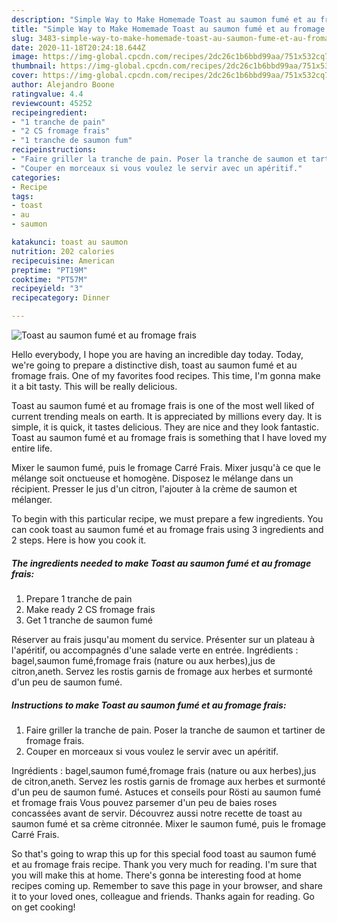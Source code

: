 ```yaml
---
description: "Simple Way to Make Homemade Toast au saumon fumé et au fromage frais"
title: "Simple Way to Make Homemade Toast au saumon fumé et au fromage frais"
slug: 3483-simple-way-to-make-homemade-toast-au-saumon-fume-et-au-fromage-frais
date: 2020-11-18T20:24:18.644Z
image: https://img-global.cpcdn.com/recipes/2dc26c1b6bbd99aa/751x532cq70/toast-au-saumon-fume-et-au-fromage-frais-photo-principale-de-la-recette.jpg
thumbnail: https://img-global.cpcdn.com/recipes/2dc26c1b6bbd99aa/751x532cq70/toast-au-saumon-fume-et-au-fromage-frais-photo-principale-de-la-recette.jpg
cover: https://img-global.cpcdn.com/recipes/2dc26c1b6bbd99aa/751x532cq70/toast-au-saumon-fume-et-au-fromage-frais-photo-principale-de-la-recette.jpg
author: Alejandro Boone
ratingvalue: 4.4
reviewcount: 45252
recipeingredient:
- "1 tranche de pain"
- "2 CS fromage frais"
- "1 tranche de saumon fum"
recipeinstructions:
- "Faire griller la tranche de pain. Poser la tranche de saumon et tartiner de fromage frais."
- "Couper en morceaux si vous voulez le servir avec un apéritif."
categories:
- Recipe
tags:
- toast
- au
- saumon

katakunci: toast au saumon 
nutrition: 202 calories
recipecuisine: American
preptime: "PT19M"
cooktime: "PT57M"
recipeyield: "3"
recipecategory: Dinner

---
```



![Toast au saumon fumé et au fromage frais](https://img-global.cpcdn.com/recipes/2dc26c1b6bbd99aa/751x532cq70/toast-au-saumon-fume-et-au-fromage-frais-photo-principale-de-la-recette.jpg)

Hello everybody, I hope you are having an incredible day today. Today, we're going to prepare a distinctive dish, toast au saumon fumé et au fromage frais. One of my favorites food recipes. This time, I'm gonna make it a bit tasty. This will be really delicious.

Toast au saumon fumé et au fromage frais is one of the most well liked of current trending meals on earth. It is appreciated by millions every day. It is simple, it is quick, it tastes delicious. They are nice and they look fantastic. Toast au saumon fumé et au fromage frais is something that I have loved my entire life.

Mixer le saumon fumé, puis le fromage Carré Frais. Mixer jusqu&#39;à ce que le mélange soit onctueuse et homogène. Disposez le mélange dans un récipient. Presser le jus d&#39;un citron, l&#39;ajouter à la crème de saumon et mélanger.


To begin with this particular recipe, we must prepare a few ingredients. You can cook toast au saumon fumé et au fromage frais using 3 ingredients and 2 steps. Here is how you cook it.

<!--inarticleads1-->

##### The ingredients needed to make Toast au saumon fumé et au fromage frais:

1. Prepare 1 tranche de pain
1. Make ready 2 CS fromage frais
1. Get 1 tranche de saumon fumé


Réserver au frais jusqu&#39;au moment du service. Présenter sur un plateau à l&#39;apéritif, ou accompagnés d&#39;une salade verte en entrée. Ingrédients : bagel,saumon fumé,fromage frais (nature ou aux herbes),jus de citron,aneth. Servez les rostis garnis de fromage aux herbes et surmonté d&#39;un peu de saumon fumé. 

<!--inarticleads2-->

##### Instructions to make Toast au saumon fumé et au fromage frais:

1. Faire griller la tranche de pain. Poser la tranche de saumon et tartiner de fromage frais.
1. Couper en morceaux si vous voulez le servir avec un apéritif.


Ingrédients : bagel,saumon fumé,fromage frais (nature ou aux herbes),jus de citron,aneth. Servez les rostis garnis de fromage aux herbes et surmonté d&#39;un peu de saumon fumé. Astuces et conseils pour Rösti au saumon fumé et fromage frais Vous pouvez parsemer d&#39;un peu de baies roses concassées avant de servir. Découvrez aussi notre recette de toast au saumon fumé et sa crème citronnée. Mixer le saumon fumé, puis le fromage Carré Frais. 

So that's going to wrap this up for this special food toast au saumon fumé et au fromage frais recipe. Thank you very much for reading. I'm sure that you will make this at home. There's gonna be interesting food at home recipes coming up. Remember to save this page in your browser, and share it to your loved ones, colleague and friends. Thanks again for reading. Go on get cooking!
